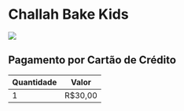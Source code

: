 # Challah Bake Kids

![](https://chabadjdp.github.io/kids/flyer.jpg)

## Pagamento por Cartão de Crédito
Quantidade|Valor
---|---
1|R$30,00
